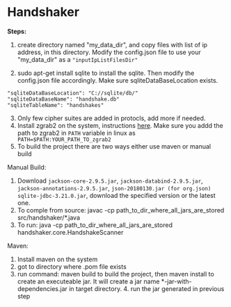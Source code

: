 # Handshaker
**Steps:**
1. create directory named "my_data_dir", and copy files with list of ip address, in this directory. Modify the config.json file to use your "my_data_dir" as a `"inputIpListFilesDir"`
	
2. sudo apt-get install sqlite to install the sqlite. Then modify the config.json file accordingly. Make sure sqliteDataBaseLocation exists.
```
"sqliteDataBaseLocation": "C://sqlite/db/"
"sqliteDataBaseName": "handshake.db"
"sqliteTableName": "handshakes"
```
3. Only few cipher suites are added in protocls, add more if needed.
4. Install zgrab2 on the system, instructions [here](https://github.com/zmap/zgrab2). Make sure you addd the path to zgrab2 in `PATH` variable in linux as` PATH=$PATH:YOUR_PATH_TO_zgrab2`
4. To build the project there are two ways either use maven or manual build

Manual Build:
  1. Download `jackson-core-2.9.5.jar`, `jackson-databind-2.9.5.jar`, `jackson-annotations-2.9.5.jar`, `json-20180130.jar (for org.json)`       `sqlite-jdbc-3.21.0.jar`, download the specified version or the latest one.
  2. To comple from source: javac -cp path_to_dir_where_all_jars_are_stored src/handshaker/*.java
  3. To run: java -cp path_to_dir_where_all_jars_are_stored handshaker.core.HandshakeScanner
    
Maven:
  1. Install maven on the system
  2. got to directory where .pom file exists
  3. run command: maven build to build the project, then maven install to create an executeable jar. It will create a jar name *-jar-with-dependencies.jar in target directory.
	4. run the jar generated in previous step
